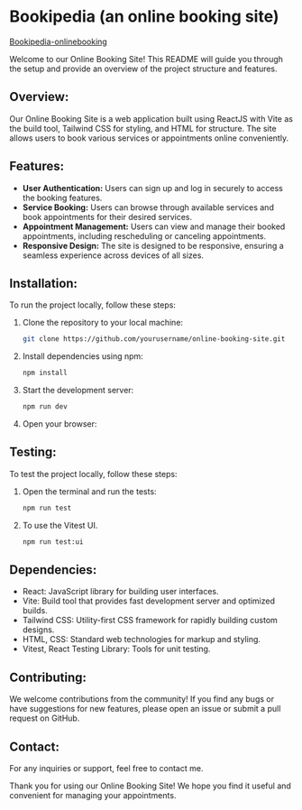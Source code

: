 # Bookipedia (an online booking site)
[Bookipedia-onlinebooking](https://bookipedia-onlinebooking.netlify.app)

Welcome to our Online Booking Site! This README will guide you through the setup and provide an overview of the project structure and features.

## Overview:
Our Online Booking Site is a web application built using ReactJS with Vite as the build tool, Tailwind CSS for styling, and HTML for structure. The site allows users to book various services or appointments online conveniently.

## Features:
- **User Authentication:** Users can sign up and log in securely to access the booking features.
- **Service Booking:** Users can browse through available services and book appointments for their desired services.
- **Appointment Management:** Users can view and manage their booked appointments, including rescheduling or canceling appointments.
- **Responsive Design:** The site is designed to be responsive, ensuring a seamless experience across devices of all sizes.

## Installation:
To run the project locally, follow these steps:

1. Clone the repository to your local machine:
   ```bash
   git clone https://github.com/yourusername/online-booking-site.git
   
2. Install dependencies using npm:
   ```bash
   npm install
   
3. Start the development server:
    ```bash
   npm run dev
    ```

4. Open your browser:

## Testing:
To test the project locally, follow these steps:

1. Open the terminal and run the tests:
   ```bash
   npm run test
   
2. To use the Vitest UI.
   ```bash
   npm run test:ui
    ```

## Dependencies:
  - React: JavaScript library for building user interfaces.
  - Vite: Build tool that provides fast development server and optimized builds.
  - Tailwind CSS: Utility-first CSS framework for rapidly building custom designs.
  - HTML, CSS: Standard web technologies for markup and styling.
  - Vitest, React Testing Library: Tools for unit testing.

## Contributing:
We welcome contributions from the community! If you find any bugs or have suggestions for new features, please open an issue or submit a pull request on GitHub.

## Contact:
For any inquiries or support, feel free to contact me.

Thank you for using our Online Booking Site! We hope you find it useful and convenient for managing your appointments.
